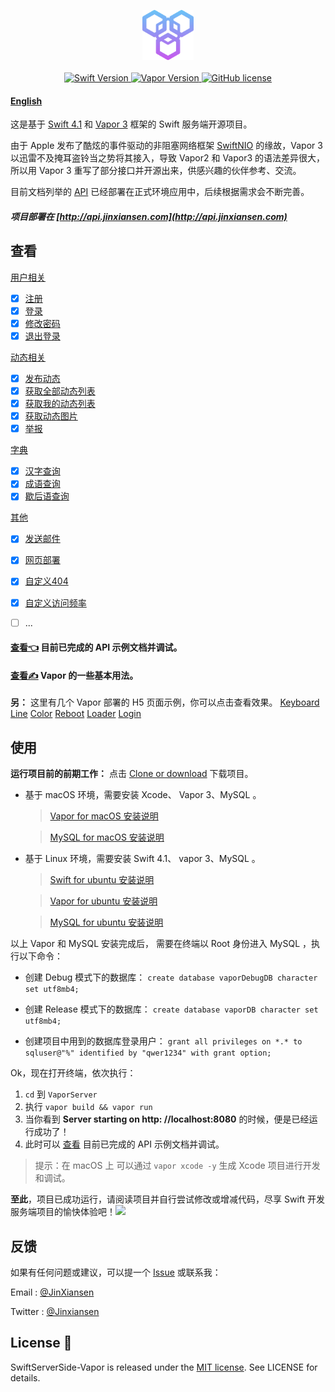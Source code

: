 
<p align="center">
    <img height="80" src="Source/icon.png"/>
    <br>
    <br>
    <a href="http://swift.org">
        <img src="https://img.shields.io/badge/Swift-4.1-brightgreen.svg" alt="Swift Version">
    </a>
    <a href="http://vapor.codes">
        <img src="https://img.shields.io/badge/Vapor-3-F6CBCA.svg" alt="Vapor Version">
    </a>
    <a href="LICENSE">
        <img src="https://img.shields.io/badge/license-MIT-blue.svg" alt="GitHub license">
    </a>
</p>


#### [English](README_EN.md)


这是基于 [Swift 4.1](https://swift.org) 和 [Vapor 3](http://vapor.codes) 框架的 Swift 服务端开源项目。

由于 Apple 发布了酷炫的事件驱动的非阻塞网络框架 [SwiftNIO](https://github.com/apple/swift-nio) 的缘故，Vapor 3 以迅雷不及掩耳盗铃当之势将其接入，导致 Vapor2 和 Vapor3 的语法差异很大，所以用 Vapor 3 重写了部分接口并开源出来，供感兴趣的伙伴参考、交流。

目前文档列举的 [API](Source/api.md) 已经部署在正式环境应用中，后续根据需求会不断完善。

##### 项目部署在 [http://api.jinxiansen.com](http://api.jinxiansen.com) 

## 查看
[用户相关](Source/api.md/#用户)

- [x] [注册](Source/api.md/#注册)
- [x] [登录](Source/api.md/#登录)
- [x] [修改密码](Source/api.md/#修改密码)
- [x] [退出登录](Source/api.md/#退出登录)

[动态相关](Source/api.md/#动态)

- [x] [发布动态](Source/api.md/#发布动态)
- [x] [获取全部动态列表](Source/api.md/#获取全部动态列表)
- [x] [获取我的动态列表](Source/api.md/#获取我的动态列表)
- [x] [获取动态图片](Source/api.md/#获取动态图片)
- [x] [举报](Source/api.md/#举报)

[字典](Source/api.md/#字典)

- [x] [汉字查询](Source/api.md/#汉字查询)
- [x] [成语查询](Source/api.md/#成语查询)
- [x] [歇后语查询](Source/api.md/#歇后语查询)

[其他](Source/api.md/#发送邮件)

- [x] [发送邮件](Source/api.md/#发送邮件)
- [x] [网页部署](Source/api.md/#网页)
- [x] [自定义404](Source/vaporUsage.md/#自定义404)
- [x] [自定义访问频率](Source/vaporUsage.md/#自定义访问频率)
- [ ] ...


#### [查看👈](Source/api.md) 目前已完成的 API 示例文档并调试。
	
#### [查看✍️](Source/vaporUsage.md) Vapor 的一些基本用法。


**另：** 这里有几个 Vapor 部署的 H5 页面示例，你可以点击查看效果。
[Keyboard](http://api.jinxiansen.com/h5/keyboard)
[Line](http://api.jinxiansen.com/h5/line)
[Color](http://api.jinxiansen.com/h5/color)
[Reboot](http://api.jinxiansen.com/h5/reboot)
[Loader](http://api.jinxiansen.com/h5/loader)
[Login](http://api.jinxiansen.com/h5/login)

## 使用

**运行项目前的前期工作：**
点击 [Clone or download](https://github.com/Jinxiansen/SwiftServerSide-Vapor/archive/master.zip) 下载项目。

* 基于 macOS 环境，需要安装 Xcode、 Vapor 3、MySQL 。
	> [Vapor for macOS 安装说明](https://docs.vapor.codes/3.0/install/macos/)
	
	> [MySQL for macOS 安装说明](https://segmentfault.com/a/1190000007838188)

* 基于 Linux 环境，需要安装 Swift 4.1、 vapor 3、MySQL 。

	> [Swift for ubuntu 安装说明](https://swift.org/download/#releases)
	
	> [Vapor for ubuntu 安装说明](https://docs.vapor.codes/3.0/install/ubuntu/)
	
	> [MySQL for ubuntu 安装说明](http://blog.csdn.net/vXueYing/article/details/52330180)

以上 Vapor 和 MySQL 安装完成后，
需要在终端以 Root 身份进入 MySQL ，执行以下命令：


* 创建 Debug 模式下的数据库：
`create database vaporDebugDB character set utf8mb4; `

* 创建 Release 模式下的数据库：
`create database vaporDB character set utf8mb4; `

* 创建项目中用到的数据库登录用户：
`grant all privileges on *.* to  sqluser@"%" identified by "qwer1234" with grant option;`

Ok，现在打开终端，依次执行：

1. `cd` 到 `VaporServer` 
2. 执行 `vapor build && vapor run` 
3. 当你看到 **Server starting on http: //localhost:8080** 的时候，便是已经运行成功了！
4. 此时可以 [查看](Source/api.md) 目前已完成的 API 示例文档并调试。

> 提示：在 macOS 上 可以通过 `vapor xcode -y` 生成 Xcode 项目进行开发和调试。


**至此**，项目已成功运行，请阅读项目并自行尝试修改或增减代码，尽享 Swift 开发服务端项目的愉快体验吧！![](Source/zz.jpg)


## 反馈

如果有任何问题或建议，可以提一个 [Issue](https://github.com/Jinxiansen/SwiftServerSide-Vapor/issues)
或联系我：

Email : [@JinXiansen](hi@jinxiansen.com)

Twitter : [@Jinxiansen](https://twitter.com/jinxiansen)

## License 📄


SwiftServerSide-Vapor is released under the [MIT license](LICENSE). See LICENSE for details.
